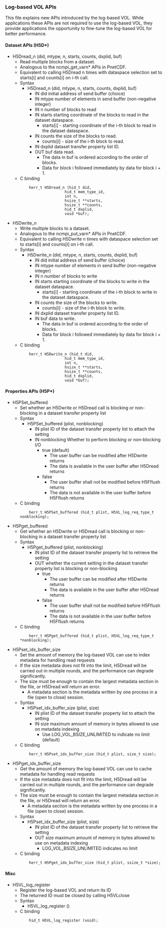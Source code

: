### Log-based VOL APIs

This file explains new APIs introduced by the log-based VOL.
While applications these APIs are not required to use the log-based VOL, they provide applications the opportunity to fine-tune the log-based VOL for better performance.

#### Dataset APIs (H5D*)
* H5Dread_n (did, mtype, n, starts, counts, dxplid, buf)
  + Read multiple blocks from a dataset.
  + Analogous to the ncmpi_get_varn* APIs in PnetCDF.
  + Equivalent to calling H5Dread n times with dataspace selection set to starts[i] and counts[i] on i-th call.
  + Syntax
    + H5Dread_n (did, mtype, n, starts, counts, dxplid, buf)
      + IN did initial address of send buffer (choice)
      + IN mtype number of elements in send buffer (non-negative integer)
      + IN n number of blocks to read
      + IN starts starting coordinate of the blocks to read in the dataset dataspace.
        + starts[i] - starting coordinate of the i-th block to read in the dataset dataspace.
      + IN counts the size of the blocks to read.
        + counts[i] - size of the i-th block to read.
      + IN dxplid dataset transfer property list ID.
      + OUT buf data read.
        + The data in buf is ordered according to the order of blocks.
        + Data for block i followed immediately by data for block i + 1.
  + C binding
    ```
        herr_t H5Dread_n (hid_t did,
                        hid_t mem_type_id,
                        int n,
                        hsize_t **starts,
                        hsize_t **counts,
                        hid_t dxplid,
                        void *buf);
    ```
* H5Dwrite_n
  + Write multiple blocks to a dataset.
  + Analogous to the ncmpi_put_varn* APIs in PnetCDF.
  + Equivalent to calling H5Dwrite n times with dataspace selection set to starts[i] and counts[i] on i-th call.
  + Syntax
    + H5Dwrite_n (did, mtype, n, starts, counts, dxplid, buf)
      + IN did initial address of send buffer (choice)
      + IN mtype number of elements in send buffer (non-negative integer)
      + IN n number of blocks to write
      + IN starts starting coordinate of the blocks to write in the dataset dataspace.
        + starts[i] - starting coordinate of the i-th block to write in the dataset dataspace.
      + IN counts the size of the blocks to write.
        + counts[i] - size of the i-th block to write.
      + IN dxplid dataset transfer property list ID.
      + IN buf data to write.
        + The data in buf is ordered according to the order of blocks.
        + Data for block i followed immediately by data for block i + 1.
  + C binding
    ```
        herr_t H5Dwrite_n (hid_t did,
                        hid_t mem_type_id,
                        int n,
                        hsize_t **starts,
                        hsize_t **counts,
                        hid_t dxplid,
                        void *buf);
    ```

#### Properties APIs (H5P*)
* H5PSet_buffered
  + Set whether an H5Dwrite or H5Dread call is blocking or non-blocking in a dataset transfer property list
  + Syntax
    + H5PSet_buffered (plist, nonblocking)
      + IN plist ID of the dataset transfer property list to attach the setting
      + IN nonblocking Whether to perform blocking or non-blocking I/O
        + true (default)
          + The user buffer can be modified after H5Dwrite returns
          + The data is available in the user buffer after H5Dread returns
        + false
          + The user buffer shall not be modified before H5Fflush returns
          + The data is not available in the user buffer before H5Fflush returns
  + C binding
    ```
        herr_t H5PSet_buffered (hid_t plist, H5VL_log_req_type_t nonblocking);
    ```
* H5Pget_buffered
  + Get whether an H5Dwrite or H5Dread call is blocking or non-blocking in a dataset transfer property list
  + Syntax
    + H5Pget_buffered (plist, nonblocking)
      + IN plist ID of the dataset transfer property list to retrieve the setting
      + OUT whether the current setting in the dataset transfer property list is blocking or non-blocking
        + true
          + The user buffer can be modified after H5Dwrite returns
          + The data is available in the user buffer after H5Dread returns
        + false
          + The user buffer shall not be modified before H5Fflush returns
          + The data is not available in the user buffer before H5Fflush returns
  + C binding
    ```
        herr_t H5Pget_buffered (hid_t plist, H5VL_log_req_type_t *nonblocking);
    ```
* H5Pset_idx_buffer_size
  + Set the amount of memory the log-based VOL can use to index metadata for handling read requests
  + If the size metadata does not fit into the limit, H5Dread will be carried out in multiple rounds, and the performance can degrade significantly.
  + The size must be enough to contain the largest metadata section in the file, or H5Dread will return an error.
    + A metadata section is the metadata written by one process in a file (open to close) session.
  + Syntax
    + H5Pset_idx_buffer_size (plist, size)
      + IN plist ID of the dataset transfer property list to attach the setting
      + IN size maximum amount of memory in bytes allowed to use on metadata indexing
        + Use LOG_VOL_BSIZE_UNLIMITED to indicate no limit (default)
  + C binding
    ```
        herr_t H5Pset_idx_buffer_size (hid_t plist, size_t size);
    ```
* H5Pget_idx_buffer_size 
  + Get the amount of memory the log-based VOL can use to cache metadata for handling read requests
  + If the size metadata does not fit into the limit, H5Dread will be carried out in multiple rounds, and the performance can degrade significantly.
  + The size must be enough to contain the largest metadata section in the file, or H5Dread will return an error.
    + A metadata section is the metadata written by one process in a file (open to close) session.
  + Syntax
    + H5Pset_idx_buffer_size (plist, size)
      + IN plist ID of the dataset transfer property list to retrieve the setting
      + OUT size maximum amount of memory in bytes allowed to use on metadata indexing
        + LOG_VOL_BSIZE_UNLIMITED indicates no limit
  + C binding
    ```
        herr_t H5Pget_idx_buffer_size (hid_t plist, ssize_t *size);
    ```
#### Misc
* H5VL_log_register
  + Register the log-based VOL and return its ID
  + The returned ID must be closed by calling H5VLclose
  + Syntax
    + H5VL_log_register ()
  + C binding
    ```
        hid_t H5VL_log_register (void);
    ```

